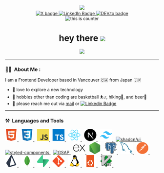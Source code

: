 <div id="header" align="center">
    <img src="https://i.giphy.com/media/v1.Y2lkPTc5MGI3NjExYXkxMHBwMmdwNnM2cmd3MGltdTMxbjg5bWtkbnQ2Z2hnYTEwbG5qbiZlcD12MV9pbnRlcm5hbF9naWZfYnlfaWQmY3Q9cw/jdPMeyv9rn0hZHh8n9/giphy.gif" width="100" />
    <div id="badge">
        <a href="https://twitter.com/Shuhei_Ota" target="_blank">
        <img src="https://img.shields.io/badge/x.com-black?logo=X&logoColor=white&style=for-the-badge" alt="X badge"/>
        </a>
        <a href="https://www.linkedin.com/in/shuhei-ota-994287289/" target="_blank">
        <img src="https://img.shields.io/badge/LinkedIn-blue?logo=linkedin&logoColor=white&style=for-the-badge" alt="LinkedIn Badge" />
        </a>
        <a href="https://dev.to/shoeheyot" target="_blank">
        <img src="https://img.shields.io/badge/dev.to-black?logo=dev.to&logoColor=white&style=for-the-badge" alt="DEV.to badge"/>
        </a>
    </div>
    <img src="https://komarev.com/ghpvc/?username=ShoeheyOt&style=flat-square&color=blue" alt="this is counter"/>
    <h1>hey there
    <img src="https://i.giphy.com/media/v1.Y2lkPTc5MGI3NjExOHZiNXd2NTFjMGJnamZ2aGd0cjVxbTI0d3F5dGd5bmY3YmZvcTlleCZlcD12MV9pbnRlcm5hbF9naWZfYnlfaWQmY3Q9cw/hvRJCLFzcasrR4ia7z/giphy.gif" width="30px"/>
    </h1>
</div>
<div align="center">
    <img src="https://i.giphy.com/media/v1.Y2lkPTc5MGI3NjExeWF5bm5pYTIydjlsYm91Z241Z3B0NXdiOTRqNGQ1NjQ0Z2hlN254NyZlcD12MV9pbnRlcm5hbF9naWZfYnlfaWQmY3Q9Zw/iIqmM5tTjmpOB9mpbn/giphy.gif"/>
</div>

---

### :man_technologist: &nbsp;About Me :

I am a Frontend Developer based in Vancouver :canada: from Japan :jp:

- :seedling: love to explore a new technology
- :tada: hobbies other than coding are basketball :basketball_man:, hiking:hiking_boot:, and beer:beers:
- :envelope_with_arrow: please reach me out via
  [mail](mailto:shuhei.ota.so@gmail.com) or [![Linkedin Badge](https://img.shields.io/badge/-ShoeheyOt-blue?style=flat&logo=Linkedin&logoColor=white)](https://www.linkedin.com/in/shuhei-ota-994287289/)

---

### :hammer_and_pick: &nbsp;Languages and Tools

<p>
    <a href="https://developer.mozilla.org/en-US/docs/Web/HTML" rel="noreferrer">
        <img src="https://github.com/devicons/devicon/blob/master/icons/html5/html5-original.svg" title="html" alt="HTML" width="40" height="40"/>
    </a>&nbsp;
    <a href="https://developer.mozilla.org/en-US/docs/Web/CSS">
        <img src="https://github.com/devicons/devicon/blob/master/icons/css3/css3-original.svg" title="css" alt="CSS" width="40" height="40"/>
    </a>&nbsp;
    <a href="https://developer.mozilla.org/en-US/docs/Web/JavaScript">
        <img src="https://github.com/devicons/devicon/blob/master/icons/javascript/javascript-original.svg" title="Javascript" alt="Javascript" width="40" height="40"/>
    </a>&nbsp;
    <a href="https://www.typescriptlang.org/">
	    <img src="https://github.com/devicons/devicon/blob/master/icons/typescript/typescript-original.svg" title="Typescript" alt="Typescript" width="40" height="40"/>
    </a>&nbsp;
    <a href="https://react.dev/"> 
        <img src="https://github.com/devicons/devicon/blob/master/icons/react/react-original.svg" title="React" alt="React" width="40" height="40"/>
    </a>&nbsp;
    <a href="https://nextjs.org/">
        <img src="https://github.com/devicons/devicon/blob/master/icons/nextjs/nextjs-original.svg" title="Nextjs" alt="Nextjs" width="40" height="40"/>
    </a>&nbsp;
    <a href="https://tailwindcss.com/">
        <img src="https://github.com/devicons/devicon/blob/master/icons/tailwindcss/tailwindcss-original.svg" title="TailwindCSS" alt="TailwindCSS" width="40" height="40"/>
    </a>&nbsp;
    <a href="https://ui.shadcn.com/">
        <img src="https://cdn.simpleicons.org/shadcnui" title="shadcn/ui" alt="shadcn/ui" width="40" height="40"/>
    </a>&nbsp;
    <a href="https://styled-components.com/">
        <img src="https://cdn.simpleicons.org/styledcomponents" title="styled-components" alt="styled-components" width="40" height="40"/>
    </a>&nbsp;
    <a href="https://gsap.com/">
        <img src="https://cdn.simpleicons.org/greensock" title="GSAP" alt="GSAP" width="40" height="40"/>
    </a>&nbsp;
    <a href="https://expressjs.com/">
        <img src="https://github.com/devicons/devicon/blob/master/icons/express/express-original.svg" title="expressjs" alt="expressjs" width="40" height="40"/>
    </a>&nbsp;
    <a href="https://nodejs.org/en">
        <img src="https://github.com/devicons/devicon/blob/master/icons/nodejs/nodejs-original.svg" title="node-js" alt="node-js" width="40" height="40"/>
    </a>&nbsp;
    <a href="https://www.postgresql.org/">
        <img src="https://github.com/devicons/devicon/blob/master/icons/postgresql/postgresql-original.svg" title="postgreSQL" alt="postgreSQL" width="40" height="40"/>
    </a>&nbsp;
    <a href="https://www.mysql.com/">
        <img src="https://github.com/devicons/devicon/blob/master/icons/mysql/mysql-original.svg" title="mysql" alt="mydql" width="40" height="40"/>
    </a>&nbsp;
    <a href="https://www.postman.com/">
        <img src="https://github.com/devicons/devicon/blob/master/icons/postman/postman-original.svg" title="postman" alt="postman" width="40" height="40"/>
    </a>&nbsp;
    <a href="https://www.prisma.io/">
        <img src="https://github.com/devicons/devicon/blob/master/icons/prisma/prisma-original.svg" title="prisma" alt="prisma" width="40" height="40"/>
    </a>&nbsp;
    <a href="https://www.mongodb.com/">
        <img src="https://github.com/devicons/devicon/blob/master/icons/mongodb/mongodb-original.svg" title="mongoDB" alt="mongoDB" width="40" height="40"/>
    </a>&nbsp;
    <a href="https://supabase.com/">
        <img src="https://github.com/devicons/devicon/blob/master/icons/supabase/supabase-original.svg" title="supabase" alt="supabase" width="40" height="40"/>
    </a>&nbsp;
    <a href="https://git-scm.com/">
        <img src="https://github.com/devicons/devicon/blob/master/icons/git/git-original.svg" title="git" alt="git" width="40" height="40"/>
    </a>&nbsp;
    <a href="https://www.linux.org/">
        <img src="https://github.com/devicons/devicon/blob/master/icons/linux/linux-original.svg" title="Linux" alt="Linux" width="40" height="40"/>
    </a>&nbsp;
    <a href="https://ubuntu.com/">
        <img src="https://github.com/devicons/devicon/blob/master/icons/ubuntu/ubuntu-original.svg" title="Ubuntsu" alt="Ubuntsu" width="40" height="40"/>
    </a>&nbsp;
    <a href="https://www.vim.org/">
        <img src="https://github.com/devicons/devicon/blob/master/icons/vim/vim-original.svg" title="VIM" alt="VIM" width="40" height="40"/>
    </a>&nbsp;
</p>

<!---
ShoeheyOt/ShoeheyOt is a ✨ special ✨ repository because its `README.md` (this file) appears on your GitHub profile.
You can click the Preview link to take a look at your changes.
--->
